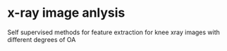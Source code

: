 # x-ray image anlysis

Self supervised methods for feature extraction for knee xray images with different degrees of OA
